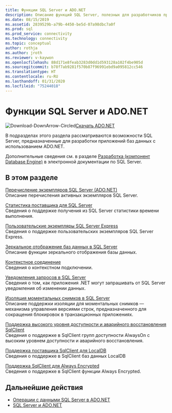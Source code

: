 ```yaml
---
title: Функции SQL Server и ADO.NET
description: Описание функций SQL Server, полезных для разработчиков приложений ADO.NET.
ms.date: 08/15/2019
ms.assetid: 2839529b-a79b-4450-be5d-07a98dbc7a0f
ms.prod: sql
ms.prod_service: connectivity
ms.technology: connectivity
ms.topic: conceptual
author: rothja
ms.author: jroth
ms.reviewer: v-kaywon
ms.openlocfilehash: 88d171e8feab3283d0dd1d593128a102f4be905d
ms.sourcegitcommit: b78f7ab9281f570b87f96991ebd9a095812cc546
ms.translationtype: HT
ms.contentlocale: ru-RU
ms.lasthandoff: 01/31/2020
ms.locfileid: "75244018"
---
```

# <a name="sql-server-features-and-adonet"></a>Функции SQL Server и ADO.NET

![Download-DownArrow-Circled](../../../ssdt/media/download.png)[Скачать ADO.NET](../../sql-connection-libraries.md#anchor-20-drivers-relational-access)

В подразделах этого раздела рассматриваются возможности SQL Server, предназначенные для разработки приложений баз данных с использованием ADO.NET.  
  
Дополнительные сведения см. в разделе [Разработка (компонент Database Engine)](https://go.microsoft.com/fwlink/?LinkId=115245) в электронной документации по SQL Server.
  
## <a name="in-this-section"></a>В этом разделе  
[Перечисление экземпляров SQL Server (ADO.NET)](enumerate-instances-sql-server.md)  
Описание перечисления активных экземпляров SQL Server.  
  
[Статистика поставщика для SQL Server](provider-statistics-sql-server.md)  
Сведения о поддержке получения из SQL Server статистики времени выполнения.  
  
[Пользовательские экземпляры SQL Server Express](sql-server-express-user-instances.md)  
Сведения о поддержке пользовательских экземпляров SQL Server Express.  
  
[Зеркальное отображение баз данных в SQL Server](database-mirroring-sql-server.md)  
Описание функции зеркального отображения базы данных.  

[Контекстное соединение](context-connection.md)  
Сведения о контекстном подключении.  
  
[Уведомления запросов в SQL Server](query-notifications-sql-server.md)  
Сведения о том, как приложения .NET могут запрашивать от SQL Server уведомления об изменении данных.  
  
[Изоляция моментальных снимков в SQL Server](snapshot-isolation-sql-server.md)  
Описание поддержки изоляции для моментальных снимков — механизма управления версиями строк, предназначенного для сокращения блокировок в транзакционных приложениях.  
  
[Поддержка высокого уровня доступности и аварийного восстановления SqlClient](sqlclient-support-high-availability-disaster-recovery.md)  
Сведения о поддержке в SqlClient групп доступности AlwaysOn с высоким уровнем доступности и аварийного восстановления.  
  
[Поддержка поставщика SqlClient для LocalDB](sqlclient-support-localdb.md)  
Сведения о поддержке в SqlClient баз данных LocalDB

[Поддержка SqlClient для Always Encrypted](sqlclient-support-always-encrypted.md)  
Сведения о поддержке в SqlClient функции Always Encrypted.

## <a name="next-steps"></a>Дальнейшие действия
- [Операции с данными SQL Server в ADO.NET](sql-server-data-operations.md)
- [SQL Server и ADO.NET](index.md)
